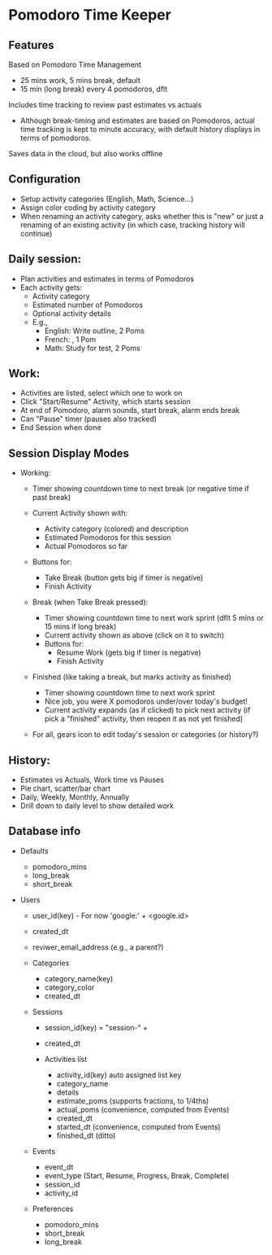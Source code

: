 # Pomodoro Time Keeper

## Features

Based on Pomodoro Time Management

* 25 mins work, 5 mins break, default
* 15 min (long break) every 4 pomodoros, dflt

Includes time tracking to review past estimates vs actuals

* Although break-timing and estimates are based on Pomodoros, actual
  time tracking is kept to minute accuracy, with default history
  displays in terms of pomodoros.

Saves data in the cloud, but also works offline

## Configuration

* Setup activity categories (English, Math, Science...)
* Assign color coding by activity category
* When renaming an activity category, asks whether this is "new" or just a renaming
  of an existing activity (in which case, tracking history will continue)

## Daily session:

* Plan activities and estimates in terms of Pomodoros
* Each activity gets:
  * Activity category
  * Estimated number of Pomodoros
  *  Optional activity details
  * E.g.,
      * English: Write outline, 2 Poms
      * French: <no details>, 1 Pom
      * Math: Study for test, 2 Poms

## Work:

* Activities are listed, select which one to work on
* Click "Start/Resume" Activity, which starts session
* At end of Pomodoro, alarm sounds, start break, alarm ends break
* Can "Pause" timer (pauses also tracked)
* End Session when done

## Session Display Modes

* Working:
  *  Timer showing countdown time to next break (or negative time if past break)
  *  Current Activity shown with:
      * Activity category (colored) and description
      * Estimated Pomodoros for this session
      * Actual Pomodoros so far
  * Buttons for:
      * Take Break (button gets big if timer is negative)
      * Finish Activity
  * Break (when Take Break pressed):
      * Timer showing countdown time to next work sprint (dflt 5 mins or 15 mins if long break)
      * Current activity shown as above (click on it to switch)
      * Buttons for:
          * Resume Work (gets big if timer is negative)
          * Finish Activity
  * Finished (like taking a break, but marks activity as finished)
      * Timer showing countdown time to next work sprint
      * Nice job, you were X pomodoros under/over today's budget!
    * Current activity expands (as if clicked) to pick next activity (if pick
      a "finished" activity, then reopen it as not yet finished)

  * For all, gears icon to edit today's session or categories (or history?)

## History:
* Estimates vs Actuals, Work time vs Pauses
* Pie chart, scatter/bar chart
* Daily, Weekly, Monthly, Annually
* Drill down to daily level to show detailed work

## Database info

* Defaults
    * pomodoro_mins 
    * long_break
    * short_break

* Users
    * user_id(key)   -  For now 'google:' + <google.id>
    * created_dt
    * reviwer_email_address  (e.g., a parent?)

    * Categories
        * category_name(key)
        * category_color
        * created_dt

    * Sessions
        * session_id(key) = "session-" + <datetime>
        * created_dt

        * Activities list
            * activity_id(key)  auto assigned list key
            * category_name
            * details
            * estimate_poms (supports fractions, to 1/4ths)
            * actual_poms (convenience, computed from Events)
            * created_dt
            * started_dt  (convenience, computed from Events)
            * finished_dt (ditto)

    * Events
        * event_dt
        * event_type (Start, Resume, Progress, Break, Complete)
        * session_id
        * activity_id

    * Preferences
        * pomodoro_mins
        * short_break
        * long_break 

